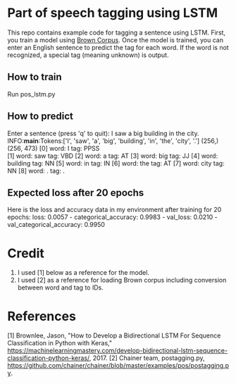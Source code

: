 # Part of speech tagging using LSTM

This repo contains example code for tagging a sentence using LSTM.
First, you train a model using [Brown Corpus](https://en.wikipedia.org/wiki/Brown_Corpus).
Once the model is trained, you can enter an English sentence to predict the tag for each word.
If the word is not recognized, a special tag <UNK> (meaning unknown) is output.

## How to train
Run pos_lstm.py

## How to predict

Enter a sentence (press 'q' to quit): I saw a big building in the city.
INFO:__main__:Tokens:\['I', 'saw', 'a', 'big', 'building', 'in', 'the', 'city', '.'\]
(256,)
(256, 473)
\[0\] word: I tag: PPSS<br>
\[1\] word: saw tag: VBD
\[2\] word: a tag: AT
\[3\] word: big tag: JJ
\[4\] word: building tag: NN
\[5\] word: in tag: IN
\[6\] word: the tag: AT
\[7\] word: city tag: NN
\[8\] word: . tag: .

## Expected loss after 20 epochs
Here is the loss and accuracy data in my environment after training for 20 epochs:
 loss: 0.0057 - categorical_accuracy: 0.9983 - val_loss: 0.0210 - val_categorical_accuracy: 0.9950

# Credit
1. I used \[1\] below as a reference for the model.
2. I used \[2\] as a reference for loading Brown corpus including conversion between word and tag to IDs.

# References
\[1\] Brownlee, Jason, "How to Develop a Bidirectional LSTM For Sequence Classification in Python with Keras,"
 https://machinelearningmastery.com/develop-bidirectional-lstm-sequence-classification-python-keras/, 2017.
\[2\] Chainer team, postagging.py, https://github.com/chainer/chainer/blob/master/examples/pos/postagging.py.
